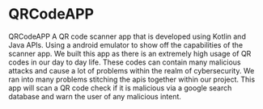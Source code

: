 # QRCodeAPP
QRCodeAPP
A QR code scanner app that is developed using Kotlin and Java APIs. Using a android emulator to show off the capabilities of the scanner app.
We built this app as there is an extremely high usage of QR codes in our day to day life.
These codes can contain many malicious attacks and cause a lot of problems within the realm of cybersecurity.
We ran into many problems stitching the apis together within our project.
This app will scan a QR code check if it is malicious via a google search database and warn the user of any malicious intent.
